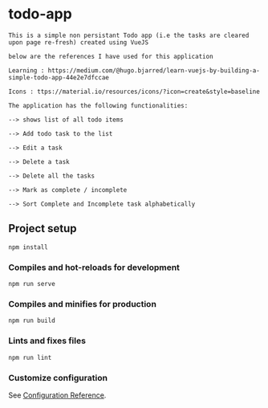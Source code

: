 # todo-app

    This is a simple non persistant Todo app (i.e the tasks are cleared upon page re-fresh) created using VueJS

    below are the references I have used for this application 

    Learning : https://medium.com/@hugo.bjarred/learn-vuejs-by-building-a-simple-todo-app-44e2e7dfccae

    Icons : ttps://material.io/resources/icons/?icon=create&style=baseline 

    The application has the following functionalities:

    --> shows list of all todo items

    --> Add todo task to the list

    --> Edit a task

    --> Delete a task

    --> Delete all the tasks

    --> Mark as complete / incomplete
    
    --> Sort Complete and Incomplete task alphabetically

## Project setup
```
npm install
```

### Compiles and hot-reloads for development
```
npm run serve
```

### Compiles and minifies for production
```
npm run build
```

### Lints and fixes files
```
npm run lint
```

### Customize configuration
See [Configuration Reference](https://cli.vuejs.org/config/).
